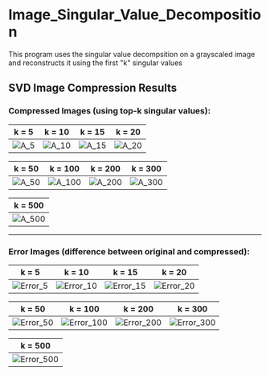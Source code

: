 # Image_Singular_Value_Decomposition
This program uses the singular value decompsition on a grayscaled image and reconstructs it using the first "k" singular values

## SVD Image Compression Results

### Compressed Images (using top-k singular values):

| k = 5 | k = 10 | k = 15 | k = 20 |
|-------|--------|--------|--------|
| ![A_5](A_5.png) | ![A_10](A_10.png) | ![A_15](A_15.png) | ![A_20](A_20.png) |

| k = 50 | k = 100 | k = 200 | k = 300 |
|--------|---------|---------|---------|
| ![A_50](A_50.png) | ![A_100](A_100.png) | ![A_200](A_200.png) | ![A_300](A_300.png) |

| k = 500 |
|---------|
| ![A_500](A_500.png) |

---

### Error Images (difference between original and compressed):

| k = 5 | k = 10 | k = 15 | k = 20 |
|-------|--------|--------|--------|
| ![Error_5](Error_5.png) | ![Error_10](Error_10.png) | ![Error_15](Error_15.png) | ![Error_20](Error_20.png) |

| k = 50 | k = 100 | k = 200 | k = 300 |
|--------|---------|---------|---------|
| ![Error_50](Error_50.png) | ![Error_100](Error_100.png) | ![Error_200](Error_200.png) | ![Error_300](Error_300.png) |

| k = 500 |
|---------|
| ![Error_500](Error_500.png) |
